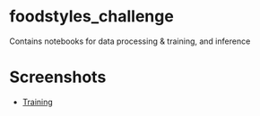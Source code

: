 # foodstyles_challenge
Contains notebooks for data processing & training, and inference

# Screenshots
- [Training](https://vimeo.com/553608418/be4bb421ec)
